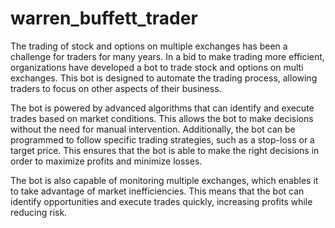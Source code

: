 # warren_buffett_trader
The trading of stock and options on multiple exchanges has been a challenge for traders for many years. In a bid to make trading more efficient, organizations have developed a bot to trade stock and options on multi exchanges. This bot is designed to automate the trading process, allowing traders to focus on other aspects of their business.

The bot is powered by advanced algorithms that can identify and execute trades based on market conditions. This allows the bot to make decisions without the need for manual intervention. Additionally, the bot can be programmed to follow specific trading strategies, such as a stop-loss or a target price. This ensures that the bot is able to make the right decisions in order to maximize profits and minimize losses.

The bot is also capable of monitoring multiple exchanges, which enables it to take advantage of market inefficiencies. This means that the bot can identify opportunities and execute trades quickly, increasing profits while reducing risk.

